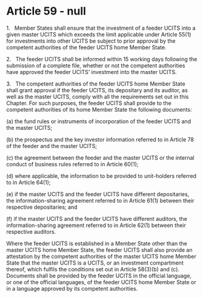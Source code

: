 # Article 59 - null


1.   Member States shall ensure that the investment of a feeder UCITS into a given master UCITS which exceeds the limit applicable under Article 55(1) for investments into other UCITS be subject to prior approval by the competent authorities of the feeder UCITS home Member State.

2.   The feeder UCITS shall be informed within 15 working days following the submission of a complete file, whether or not the competent authorities have approved the feeder UCITS’ investment into the master UCITS.

3.   The competent authorities of the feeder UCITS home Member State shall grant approval if the feeder UCITS, its depositary and its auditor, as well as the master UCITS, comply with all the requirements set out in this Chapter. For such purposes, the feeder UCITS shall provide to the competent authorities of its home Member State the following documents:

(a) the fund rules or instruments of incorporation of the feeder UCITS and the master UCITS;

(b) the prospectus and the key investor information referred to in Article 78 of the feeder and the master UCITS;

(c) the agreement between the feeder and the master UCITS or the internal conduct of business rules referred to in Article 60(1);

(d) where applicable, the information to be provided to unit-holders referred to in Article 64(1);

(e) if the master UCITS and the feeder UCITS have different depositaries, the information-sharing agreement referred to in Article 61(1) between their respective depositaries; and

(f) if the master UCITS and the feeder UCITS have different auditors, the information-sharing agreement referred to in Article 62(1) between their respective auditors.

Where the feeder UCITS is established in a Member State other than the master UCITS home Member State, the feeder UCITS shall also provide an attestation by the competent authorities of the master UCITS home Member State that the master UCITS is a UCITS, or an investment compartment thereof, which fulfils the conditions set out in Article 58(3)(b) and (c). Documents shall be provided by the feeder UCITS in the official language, or one of the official languages, of the feeder UCITS home Member State or in a language approved by its competent authorities.
